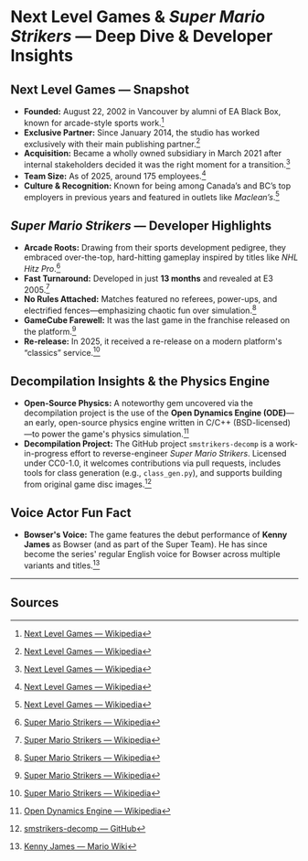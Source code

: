 # Next Level Games & *Super Mario Strikers* — Deep Dive & Developer Insights

##  Next Level Games — Snapshot

- **Founded:** August 22, 2002 in Vancouver by alumni of EA Black Box, known for arcade-style sports work.[^1]  
- **Exclusive Partner:** Since January 2014, the studio has worked exclusively with their main publishing partner.[^1]  
- **Acquisition:** Became a wholly owned subsidiary in March 2021 after internal stakeholders decided it was the right moment for a transition.[^1]  
- **Team Size:** As of 2025, around 175 employees.[^1]  
- **Culture & Recognition:** Known for being among Canada’s and BC’s top employers in previous years and featured in outlets like *Maclean’s*.[^1]

##  *Super Mario Strikers* — Developer Highlights

- **Arcade Roots:** Drawing from their sports development pedigree, they embraced over-the-top, hard-hitting gameplay inspired by titles like *NHL Hitz Pro*.[^2]  
- **Fast Turnaround:** Developed in just **13 months** and revealed at E3 2005.[^2]  
- **No Rules Attached:** Matches featured no referees, power-ups, and electrified fences—emphasizing chaotic fun over simulation.[^2]  
- **GameCube Farewell:** It was the last game in the franchise released on the platform.[^2]  
- **Re-release:** In 2025, it received a re-release on a modern platform's “classics” service.[^2]

##  Decompilation Insights & the Physics Engine

- **Open-Source Physics:** A noteworthy gem uncovered via the decompilation project is the use of the **Open Dynamics Engine (ODE)**—an early, open-source physics engine written in C/C++ (BSD-licensed)—to power the game's physics simulation.[^3]  
- **Decompilation Project:** The GitHub project `smstrikers-decomp` is a work-in-progress effort to reverse-engineer *Super Mario Strikers*. Licensed under CC0-1.0, it welcomes contributions via pull requests, includes tools for class generation (e.g., `class_gen.py`), and supports building from original game disc images.[^4]  

##  Voice Actor Fun Fact

- **Bowser's Voice:** The game features the debut performance of **Kenny James** as Bowser (and as part of the Super Team). He has since become the series' regular English voice for Bowser across multiple variants and titles.[^5]

---

## Sources

[^1]: [Next Level Games — Wikipedia](https://en.wikipedia.org/wiki/Next_Level_Games)  
[^2]: [Super Mario Strikers — Wikipedia](https://en.wikipedia.org/wiki/Super_Mario_Strikers)  
[^3]: [Open Dynamics Engine — Wikipedia](https://en.wikipedia.org/wiki/Open_Dynamics_Engine)  
[^4]: [smstrikers-decomp — GitHub](https://github.com/yannicksuter/smstrikers-decomp)  
[^5]: [Kenny James — Mario Wiki](https://www.mariowiki.com/Kenny_James)  
